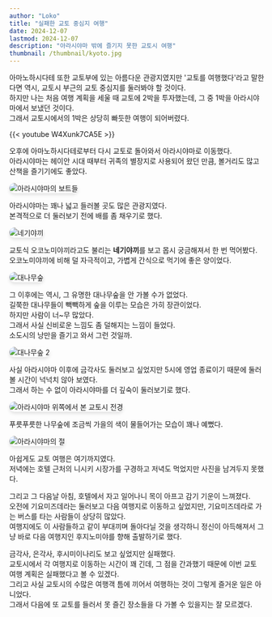 ```yaml
---
author: "Loko"
title: "실패한 교토 중심지 여행"
date: 2024-12-07
lastmod: 2024-12-07
description: "아라시야마 밖에 즐기지 못한 교토시 여행"
thumbnail: /thumbnail/kyoto.jpg
---
```


아마노하시다테 또한 교토부에 있는 아름다운 관광지였지만 '교토를 여행했다'라고 말한다면 역시, 교토시 부근의 교토 중심지를 둘러봐야 할 것이다.  
하지만 나는 처음 여행 계획을 세울 때 교토에 2박을 투자했는데, 그 중 1박을 아라시야마에서 보냈던 것이다.  
그래서 교토시에서의 1박은 상당히 빠듯한 여행이 되어버렸다.

{{< youtube W4Xunk7CA5E >}}

오후에 아마노하시다테로부터 다시 교토로 돌아와서 아라시야마로 이동했다.  
아라시야마는 헤이안 시대 때부터 귀족의 별장지로 사용되어 왔던 만큼, 볼거리도 많고 산책을 즐기기에도 좋았다.

![아라시야마의 보트들](/jr-travel/kyoto-1.jpg)

아라시야마는 꽤나 넓고 들러볼 곳도 많은 관광지였다.  
본격적으로 더 둘러보기 전에 배를 좀 채우기로 했다.

![네기야끼](/jr-travel/kyoto-2.jpg)

교토식 오코노미야끼라고도 불리는 **네기야끼**를 보고 몹시 궁금해져서 한 번 먹어봤다.  
오코노미야끼에 비해 덜 자극적이고, 가볍게 간식으로 먹기에 좋은 양이었다.

![대나무숲](/jr-travel/kyoto-3.jpg)

그 이후에는 역시, 그 유명한 대나무숲을 안 가볼 수가 없었다.  
길쭉한 대나무들이 빽빽하게 숲을 이루는 모습은 가히 장관이었다.  
하지만 사람이 너~무 많았다.  
그래서 사실 신비로운 느낌도 좀 덜해지는 느낌이 들었다.  
소도시의 낭만을 즐기고 와서 그런 것일까.

![대나무숲 2](/jr-travel/kyoto-4.jpg)

사실 아라시야마 이후에 금각사도 둘러보고 싶었지만 5시에 영업 종료이기 때문에 둘러볼 시간이 넉넉치 않아 보였다.  
그래서 하는 수 없이 아라시야마를 더 깊숙이 둘러보기로 했다.

![아라시야마 위쪽에서 본 교토시 전경](/jr-travel/kyoto-5.jpg)

푸릇푸릇한 나무숲에 조금씩 가을의 색이 물들어가는 모습이 꽤나 예뻤다.

![아라시야마의 절](/jr-travel/kyoto-6.jpg)

아쉽게도 교토 여행은 여기까지였다.  
저녁에는 호텔 근처의 니시키 시장가를 구경하고 저녁도 먹었지만 사진을 남겨두지 못했다.  

그리고 그 다음날 아침, 호텔에서 자고 일어나니 목이 아프고 감기 기운이 느껴졌다.  
오전에 기요미즈데라는 둘러보고 다음 여행지로 이동하고 싶었지만, 기요미즈데라로 가는 버스를 타는 사람들이 상당히 많았다.  
여행지에도 이 사람들하고 같이 부대끼며 돌아다닐 것을 생각하니 정신이 아득해져서 그냥 바로 다음 여행지인 후지노미야를 향해 출발하기로 했다.  

금각사, 은각사, 후시미이나리도 보고 싶었지만 실패했다.  
교토시에서 각 여행지로 이동하는 시간이 꽤 긴데, 그 점을 간과했기 때문에 이번 교토 여행 계획은 실패했다고 볼 수 있겠다.  
그리고 사실 교토시의 수많은 여행객 틈에 끼어서 여행하는 것이 그렇게 즐거운 일은 아니었다.  
그래서 다음에 또 교토를 들러서 못 즐긴 장소들을 다 가볼 수 있을지는 잘 모르겠다.

<style>
  img {
    border-radius: 10px;
    box-shadow: 0 4px 6px rgba(0, 0, 0, 0.1);
    transition: transform 0.2s ease, box-shadow 0.2s ease;
  }

  img:hover {
    transform: scale(1.05);
    box-shadow: 0 8px 12px rgba(0, 0, 0, 0.2);
  }
</style>
